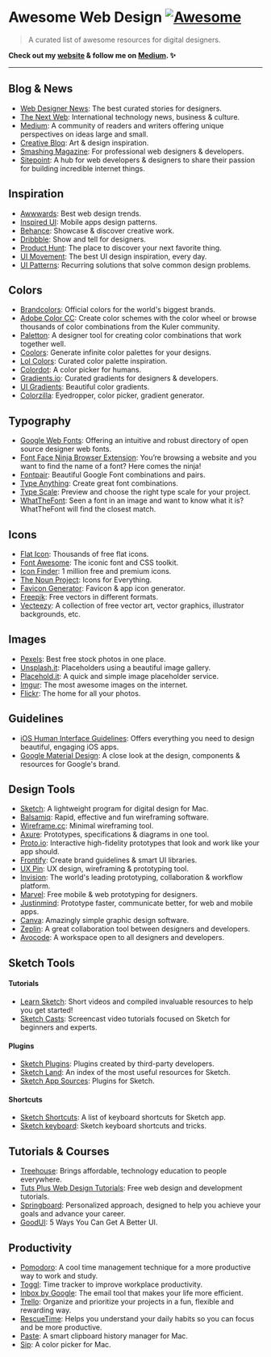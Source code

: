 # Awesome Web Design [![Awesome](https://cdn.rawgit.com/sindresorhus/awesome/d7305f38d29fed78fa85652e3a63e154dd8e8829/media/badge.svg)](https://github.com/sindresorhus/awesome)
> A curated list of awesome resources for digital designers.

**Check out my [website](http://nicolesaidy.com) & follow me on [Medium](http://medium.com/nicolesaidy). ✨**

----
## Blog & News
* [Web Designer News](http://webdesignernews.com): The best curated stories for designers.
* [The Next Web](http://thenextweb.com): International technology news, business & culture.
* [Medium](http://medium.com): A community of readers and writers offering unique perspectives on ideas large and small.
* [Creative Bloq](http://www.creativebloq.com/): Art & design inspiration.
* [Smashing Magazine](http://smashingmagazine.com): For professional web designers & developers.
* [Sitepoint](https://www.sitepoint.com/design-ux/): A hub for web developers & designers to share their passion for building incredible internet things.

## Inspiration
* [Awwwards](http://awwwards.com): Best web design trends.
* [Inspired UI](http://inspired-ui.com/): Mobile apps design patterns.
* [Behance](http://behance.net): Showcase & discover creative work.
* [Dribbble](http://dribbble.com): Show and tell for designers.
* [Product Hunt](http://producthunt.com): The place to discover your next favorite thing.
* [UI Movement](https://uimovement.com): The best UI design inspiration, every day.
* [UI Patterns](http://ui-patterns.com/): Recurring solutions that solve common design problems.

## Colors
* [Brandcolors](https://brandcolors.net/): Official colors for the world's biggest brands.
* [Adobe Color CC](https://color.adobe.com/): Create color schemes with the color wheel or browse thousands of color combinations from the Kuler community.
* [Paletton](http://paletton.com): A designer tool for creating color combinations that work together well.
* [Coolors](https://coolors.co/): Generate infinite color palettes for your designs.
* [Lol Colors](http://www.lolcolors.com/): Curated color palette inspiration.
* [Colordot](https://color.hailpixel.com/): A color picker for humans.
* [Gradients.io](http://www.gradients.io/): Curated gradients for designers & developers.
* [UI Gradients](http://uigradients.com/): Beautiful color gradients.
* [Colorzilla](http://colorzilla.com): Eyedropper, color picker, gradient generator.

## Typography
* [Google Web Fonts](http://fonts.google.com): Offering an intuitive and robust directory of open source designer web fonts.
* [Font Face Ninja Browser Extension](http://fontface.ninja/): You’re browsing a website and you want to find the name of a font? Here comes the ninja!
* [Fontpair](http://fontpair.co): Beautiful Google Font combinations and pairs.
* [Type Anything](https://typeanything.io/): Create great font combinations.
* [Type Scale](http://type-scale.com/): Preview and choose the right type scale for your project.
* [WhatTheFont](https://www.myfonts.com/WhatTheFont/): Seen a font in an image and want to know what it is? WhatTheFont will find the closest match.

## Icons
* [Flat Icon](http://flaticon.com): Thousands of free flat icons.
* [Font Awesome](http://fontawesome.io): The iconic font and CSS toolkit.
* [Icon Finder](http://iconfinder.com): 1 million free and premium icons.
* [The Noun Project](https://thenounproject.com/): Icons for Everything.
* [Favicon Generator](http://www.favicon-generator.org/): Favicon & app icon generator.
* [Freepik](http://freepik.com): Free vectors in different formats.
* [Vecteezy](http://vecteezy.com): A collection of free vector art, vector graphics, illustrator backgrounds, etc.

## Images
* [Pexels](https://pexels.com): Best free stock photos in one place.
* [Unsplash.it](http://unsplash.it): Placeholders using a beautiful image gallery.
* [Placehold.it](http://placehold.it): A quick and simple image placeholder service.
* [Imgur](http://imgur.com): The most awesome images on the internet.
* [Flickr](https://www.flickr.com): The home for all your photos.

## Guidelines
* [iOS Human Interface Guidelines](https://developer.apple.com/ios/human-interface-guidelines/): Offers everything you need to design beautiful, engaging iOS apps.
* [Google Material Design](https://material.google.com/): A close look at the design, components & resources for Google's brand.

## Design Tools
* [Sketch](http://sketchapp.com): A lightweight program for digital design for Mac.
* [Balsamiq](http://balsamiq.com): Rapid, effective and fun wireframing software.
* [Wireframe.cc](https://wireframe.cc/): Minimal wireframing tool.
* [Axure](www.axure.com/): Prototypes, specifications & diagrams in one tool.
* [Proto.io](http://proto.io): Interactive high-fidelity prototypes that look and work like your app should.
* [Frontify](http://frontify.com): Create brand guidelines & smart UI libraries.
* [UX Pin](http://uxpin.com): UX design, wireframing & prototyping tool.
* [Invision](https://www.invisionapp.com/): The world's leading prototyping, collaboration & workflow platform.
* [Marvel](https://marvelapp.com/): Free mobile & web prototyping for designers.
* [Justinmind](http://justinmind.com): Prototype faster, communicate better, for web and mobile apps.
* [Canva](http://canva.com): Amazingly simple graphic design software.
* [Zeplin](https://zeplin.io/): A great collaboration tool between designers and developers.
* [Avocode](https://avocode.com/): A workspace open to all designers and developers.

## Sketch Tools
#### Tutorials
* [Learn Sketch](https://www.sketchapp.com/learn/): Short videos and compiled invaluable resources to help you get started!
* [Sketch Casts](https://www.sketchcasts.net/): Screencast video tutorials focused on Sketch for beginners and experts.

#### Plugins
* [Sketch Plugins](http://sketchapp.com/extensions/plugins/): Plugins created by third-party developers.
* [Sketch Land](http://sketch.land): An index of the most useful resources for Sketch.
* [Sketch App Sources](http://www.sketchappsources.com/plugins.html): Plugins for Sketch.

#### Shortcuts
* [Sketch Shortcuts](http://sketchshortcuts.com/): A list of keyboard shortcuts for Sketch app.
* [Sketch keyboard](https://designcode.io/sketch-keyboard): Sketch keyboard shortcuts and tricks.

## Tutorials & Courses
* [Treehouse](https://teamtreehouse.com/tracks/web-design): Brings affordable, technology education to people everywhere.
* [Tuts Plus Web Design Tutorials](http://webdesign.tutsplus.com/): Free web design and development tutorials.
* [Springboard](https://www.springboard.com): Personalized approach, designed to help you achieve your goals and advance your career.
* [GoodUI](www.goodui.org): 5 Ways You Can Get A Better UI.

## Productivity
* [Pomodoro](http://tomato-timer.com): A cool time management technique for a more productive way to work and study.
* [Toggl](http://toggl.com): Time tracker to improve workplace productivity.
* [Inbox by Google](http://inbox.google.com): The email tool that makes your life more efficient.
* [Trello](http://trello.com): Organize and prioritize your projects in a fun, flexible and rewarding way.
* [RescueTime](https://www.rescuetime.com): Helps you understand your daily habits so you can focus and be more productive.
* [Paste](http://pasteapp.me/): A smart clipboard history manager for Mac.
* [Sip](http://sipapp.io/): A color picker for Mac.
